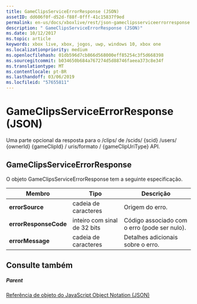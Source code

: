 ```yaml
---
title: GameClipsServiceErrorResponse (JSON)
assetID: dd606f0f-d52d-f88f-0fff-41c15837f9ed
permalink: en-us/docs/xboxlive/rest/json-gameclipsserviceerrorresponse.html
description: " GameClipsServiceErrorResponse (JSON)"
ms.date: 10/12/2017
ms.topic: article
keywords: xbox live, xbox, jogos, uwp, windows 10, xbox one
ms.localizationpriority: medium
ms.openlocfilehash: 01db596d7cb866d568000eff85254c3f5d668398
ms.sourcegitcommit: b034650b684a767274d5d88746faeea373c8e34f
ms.translationtype: MT
ms.contentlocale: pt-BR
ms.lasthandoff: 03/06/2019
ms.locfileid: "57655811"
---
```

# <a name="gameclipsserviceerrorresponse-json"></a>GameClipsServiceErrorResponse (JSON)
Uma parte opcional da resposta para o /clips/ de /scids/ {scid} /users/ {ownerId} {gameClipId} / uris/formato / {gameClipUriType} API. 
<a id="ID4EN"></a>

 
## <a name="gameclipsserviceerrorresponse"></a>GameClipsServiceErrorResponse
 
O objeto GameClipsServiceErrorResponse tem a seguinte especificação.
 
| Membro| Tipo| Descrição| 
| --- | --- | --- | 
| <b>errorSource</b>| cadeia de caracteres| Origem do erro.| 
| <b>errorResponseCode</b>| inteiro com sinal de 32 bits| Código associado com o erro (pode ser nulo).| 
| <b>errorMessage</b>| cadeia de caracteres| Detalhes adicionais sobre o erro.| 
  
<a id="ID4ECC"></a>

 
## <a name="see-also"></a>Consulte também
 
<a id="ID4EEC"></a>

 
##### <a name="parent"></a>Parent 

[Referência de objeto do JavaScript Object Notation (JSON)](atoc-xboxlivews-reference-json.md)

   